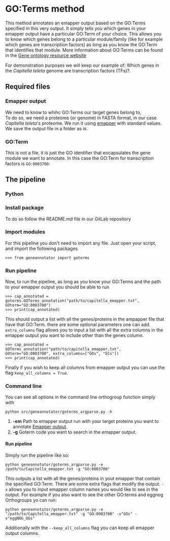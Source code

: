 # **GO:Terms method**
This method annotates an emapper output based on the GO:Terms specified in this very output. It simply tells you which genes in your emapper output have a particular GO:Term of your choice. This allows you to know which genes belong to a particular module/family (like for example which genes are transcription factors) as long as you know the GO:Term that identifies that module. More information about GO:Terms can be found in the [Gene ontology resource website](http://geneontology.org/)

For demonstration purposes we will keep our example of:  Which genes in the *Capitella* *teleta* genome are transcription factors (TFs)?.

## **Required files**
### Emapper output
We need to know to whihc GO:Terms our target genes belong to,  
To do so, we need a proteome (or genome) in FASTA format, in our case *Capitella teleta*'s proteome. We run it using [emapper](http://eggnog-mapper.embl.de/) with standard values. We save the output file in a folder as is.

### GO:Term
This is not a file, it is just the GO identifier that encapsulates the gene module we want to annotate. In this case the GO:Term for transcription factors is `GO:0003700`:





## **The pipeline**

### Python
### Install package
To do so follow the README.md file in our GitLab repository

### Import modules
For this pipeline you don't need to import any file. Just open your script, and import the following packages
```
>>> from geneannotator import goterms
```

### Run pipeline
Now, to run the pipeline, as long as you know your GO:Terms and the path to your emapper output you should be able to run
```
>>> cap_annotated = goterms.GOTerms_annotation("path/to/capitella_emapper.txt", GOterm="GO:0003700")
>>> print(cap_annotated)
```

This should output a list with all the genes/proteins in the ampapper file that have that GO:Term.
there are some optional parameters one can add. `extra_columns` flag allows you to input a list with all the extra columns in the emapper output you want to include other than the genes column.

```
>>> cap_annotated = GOTerms_annotation("path/to/capitella_emapper.txt", GOterm="GO:0003700", extra_columns=["GOs", "ECs"])
>>> print(cap_annotated)
```
Finally if you wish to keep all columns from emapper output you can use the flag `keep_all_columns = True`. 


### **Command line**
You can see all options in the command line orthogroup function simply with
```
python src/geneannotator/goterms_argparse.py -h
```


1. **-em**
Path to emapper output run with your target proteins you want to annotate [Emapper output](###-emapper-output).
2. **-g**
Goterm code you want to search in the emapper output.

#### Run pipeline
Simply run the pipeline like so:

```
python geneannotator/goterms_argparse.py -e /path/to/Capitella_emapper.txt -g "GO:0003700"
```
This outputs a list with all the genes/proteins in yout emapper that contain the specified GO:Term.
There are some extra flags that modify the output. `-x` allows you to input emapper column names you would like to see in the output. For example if you also want to see the other GO:terms and eggnog Orthogroups yo can run:

```
python geneannotator/goterms_argparse.py -e "/path/to/Capitella_emapper.txt" -g "GO:0003700" -x"GOs" -x"eggNOG_OGs"
```
Additionally with the `--keep_all_columns` flag you can keep all emapper output columns.